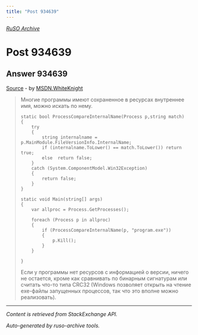 ```yaml
---
title: "Post 934639"
---
```

<p><i><a href="https://github.com/MSDN-WhiteKnight/ruso-archive/">RuSO Archive</a></i></p>
<h1>Post 934639</h1>
<h2>Answer 934639</h2>
<p><a href="https://ru.stackoverflow.com/a/934639/">Source</a> - by <a href="https://ru.stackoverflow.com/users/240512/msdn-whiteknight">MSDN.WhiteKnight</a></p>
<blockquote>
<p>Многие программы имеют сохраненное в ресурсах внутреннее имя, можно искать по нему.</p>

<pre><code>static bool ProcessCompareInternalName(Process p,string match)
{
    try
    {
        string internalname = p.MainModule.FileVersionInfo.InternalName;
        if (internalname.ToLower() == match.ToLower()) return true;                
        else  return false;
    }
    catch (System.ComponentModel.Win32Exception)
    {
        return false;
    }
}

static void Main(string[] args)
{            
    var allproc = Process.GetProcesses();

    foreach (Process p in allproc)
    {
        if (ProcessCompareInternalName(p, "program.exe"))
        {
            p.Kill();
        }
    }

}
</code></pre>

<p>Если у программы нет ресурсов с информацией о версии, ничего не остается, кроме как сравнивать по бинарным сигнатурам или считать что-то типа CRC32 (Windows позволяет открыть на чтение exe-файлы запущенных процессов, так что это вполне можно реализовать). </p>

</blockquote>
<hr/>
<p><i>Content is retrieved from StackExchange API. </i></p>
<p><i>Auto-generated by ruso-archive tools. </i></p>
